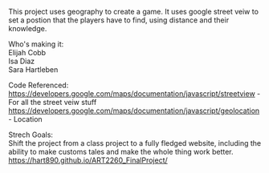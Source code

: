 This project uses geography to create a game. It uses google street veiw to set a postion that the players have to find, using distance and their knowledge.

Who's making it:   
Elijah Cobb  
Isa Diaz  
Sara Hartleben 

Code Referenced:   
https://developers.google.com/maps/documentation/javascript/streetview - For all the street veiw stuff
https://developers.google.com/maps/documentation/javascript/geolocation - Location

Strech Goals:  
Shift the project from a class project to a fully fledged website, including the ability to make customs tales and make the whole thing work better.
https://hart890.github.io/ART2260_FinalProject/
